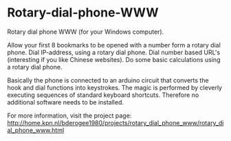 # Rotary-dial-phone-WWW
Rotary dial phone WWW (for your Windows computer).

Allow your first 8 bookmarks to be opened with a number form a rotary dial phone.
Dial IP-address, using a rotary dial phone. Dial number based URL's (interesting if you like Chinese websites).
Do some basic calculations using a rotary dial phone.

Basically the phone is connected to an arduino circuit that converts the hook and dial functions into keystrokes. The magic is performed by cleverly executing sequences of standard keyboard shortcuts. Therefore no additional software needs to be installed.

For more information, visit the project page:
http://home.kpn.nl/bderogee1980/projects/rotary_dial_phone_www/rotary_dial_phone_www.html
